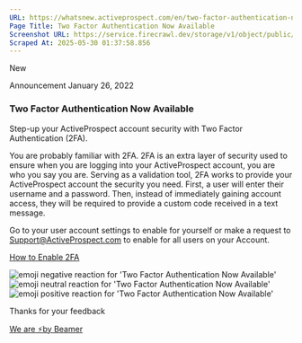 ```yaml
---
URL: https://whatsnew.activeprospect.com/en/two-factor-authentication-now-available
Page Title: Two Factor Authentication Now Available
Screenshot URL: https://service.firecrawl.dev/storage/v1/object/public/media/screenshot-446ea4b4-b22e-4aae-8f8c-b523ecdc7234.png
Scraped At: 2025-05-30 01:37:58.856
---
```


New

Announcement
January 26, 2022

### Two Factor Authentication Now Available

Step-up your ActiveProspect account security with Two Factor Authentication (2FA).

You are probably familiar with 2FA. 2FA is an extra layer of security used to ensure when you are logging into your ActiveProspect account, you are who you say you are. Serving as a validation tool, 2FA works to provide your ActiveProspect account the security you need. First, a user will enter their username and a password. Then, instead of immediately gaining account access, they will be required to provide a custom code received in a text message.

Go to your user account settings to enable for yourself or make a request to Support@ActiveProspect.com to enable for all users on your Account.

[How to Enable 2FA](https://community.activeprospect.com/posts/4579643-two-factor-authentication)

![emoji negative reaction for 'Two Factor Authentication Now Available'](https://app.getbeamer.com/images/emojiNeg.svg)![emoji neutral reaction for 'Two Factor Authentication Now Available'](https://app.getbeamer.com/images/emojiNeut.svg)![emoji positive reaction for 'Two Factor Authentication Now Available'](https://app.getbeamer.com/images/emojiPos.svg)

Thanks for your feedback

[We are ⚡by Beamer](https://www.getbeamer.com/?ref=watermark_MErKJCnu12412_public&company=ActiveProspect&watermarkRef=powered&utm_term=MErKJCnu12412&utm_content=ActiveProspect&utm_source=standalone&utm_medium=footer&utm_campaign=powered)
